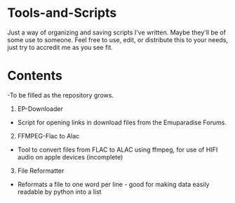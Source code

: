 # Tools-and-Scripts
Just a way of organizing and saving scripts I've written. Maybe they'll be of some use to someone.
Feel free to use, edit, or distribute this to your needs, just try to accredit me as you see fit.

# Contents
  -To be filled as the repository grows.
1. EP-Downloader
  - Script for opening links in download files from the Emuparadise Forums.
2. FFMPEG-Flac to Alac
  - Tool to convert files from FLAC to ALAC using ffmpeg, for use of HIFI audio on apple devices (incomplete)
3. File Reformatter
  - Reformats a file to one word per line - good for making data easily readable by python into a list
